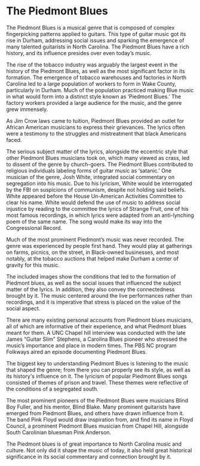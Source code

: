 # The Piedmont Blues

The Piedmont Blues is a musical genre that is composed of complex fingerpicking patterns applied to guitars. This type of guitar music got its rise in Durham, addressing social issues and sparking the emergence of many talented guitarists in North Carolina. The Piedmont Blues have a rich history, and its influence presides over even today’s music.

The rise of the tobacco industry was arguably the largest event in the history of the Piedmont Blues, as well as the most significant factor in its formation. The emergence of  tobacco warehouses and factories in North Carolina led to a large population of workers to form in Wake County, particularly in Durham. Much of the population practiced making Blue music in what would form into a distinct style known as ‘Piedmont Blues.’ The factory workers provided a large audience for the music, and the genre grew immensely.

As Jim Crow laws came to tuition, Piedmont Blues provided an outlet for African American musicians to express their grievances. The lyrics often were a testimony to the struggles and mistreatment that black Americans faced.

The serious subject matter of the lyrics, alongside the eccentric style that other Piedmont Blues musicians took on, which many viewed as crass, led to dissent of the genre by church-goers.  The Piedmont Blues contributed to religious individuals labeling forms of guitar music as ‘satanic.’ One musician of the genre, Josh White, integrated social commentary on segregation into his music. Due to his lyricism, White would be interrogated by the FBI on suspicions of communism, despite not holding said beliefs. White appeared before the House Un-American Activities Committee to clear his name. White would defend the use of music to address social injustice by reading to the committee the lyrics of Strange Fruit, one of his most famous recordings, in which lyrics were adapted from an anti-lynching poem of the same name. The song would make its way into the Congressional Record.

Much of the most prominent Piedmont’s music was never recorded. The genre was experienced by people first hand. They  would play at gatherings on farms, picnics, on the street, in Black-owned businesses, and most notably, at the tobacco auctions that helped make Durham a center of gravity for this music.

The included images show the conditions that led to the formation of Piedmont blues, as well as the social issues that influenced the subject matter of the lyrics. In addition, they also convey the connectedness brought by it. The music centered around the live performances rather than recordings, and it is imperative that stress is placed on the value of the social aspect. 


There are many existing personal accounts from Piedmont blues musicians, all of which are informative of their experience, and what Piedmont blues meant for them. A UNC Chapel hill interview was conducted with the late James “Guitar Slim” Stephens, a Carolina Blues pioneer who stressed the music’s importance and place in modern times. The PBS NC program Folkways aired an episode documenting Piedmont Blues.


The biggest key to understanding Piedmont Blues is listening to the music that shaped the genre; from there you can properly see its style, as well as its history's influence on it. The lyricism of popular Piedmont Blues songs consisted of themes of prison and travel. These themes were reflective of the conditions of a segregated south. 

The most prominent pioneers of the Piedmont Blues were musicians Blind Boy Fuller, and his mentor, Blind Blake. Many prominent guitarists have emerged from Piedmont Blues, and others have drawn influence from it. The band Pink Floyd would draw inspiration from, and find its name in Floyd Council, a prominent Piedmont Blues musician from Chapel Hill, alongside South Carolinian bluesman Pink Anderson. 

The Piedmont blues is of great importance to North Carolina music and culture. Not only did it shape the music of today, it also held great historical significance in its social commentary and connection brought by it.
